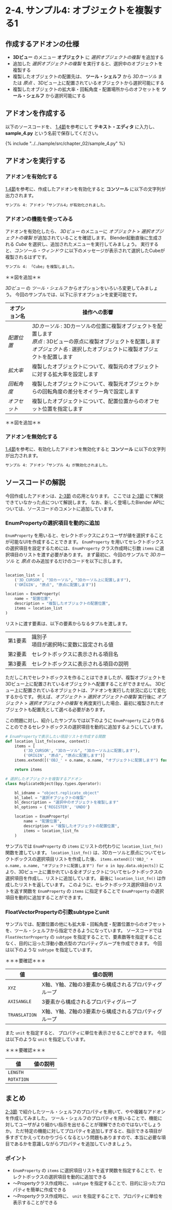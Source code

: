 # 2-4. サンプル4: オブジェクトを複製する1

## 作成するアドオンの仕様

* **3Dビュー** のメニュー **オブジェクト** に *選択オブジェクトの複製* を追加する
* 追加した *選択オブジェクトの複製* を実行すると、選択中のオブジェクトを複製する
* 複製したオブジェクトの配置先は、 **ツール・シェルフ** から *3Dカーソル* または *原点* 、3Dビュー上に配置されているオブジェクトから選択可能にする
* 複製したオブジェクトの拡大率・回転角度・配置場所からのオフセットを **ツール・シェルフ** から選択可能にする

## アドオンを作成する

以下のソースコードを、 [1.4節](../chapter_01/04_Install_own_Add-on.md)を参考にして **テキスト・エディタ** に入力し、
**sample_4.py** という名前で保存してください。

{% include "../../sample/src/chapter_02/sample_4.py" %}

## アドオンを実行する

### アドオンを有効化する

[1.4節](../chapter_01/04_Install_own_Add-on.md)を参考に、作成したアドオンを有効化すると **コンソール** に以下の文字列が出力されます。

```sh
サンプル 4: アドオン「サンプル4」が有効化されました。
```

### アドオンの機能を使ってみる

アドオンを有効化したら、 *3Dビュー* のメニューに *オブジェクト* > *選択オブジェクトの複製* が追加されていることを確認します。
Blender起動直後に生成される *Cube* を選択し、追加されたメニューを実行してみましょう。
実行すると、*コンソール・ウィンドウ* に以下のメッセージが表示されて選択したCubeが複製されるはずです。

```sh
サンプル 4: 「Cube」を複製しました。
```

＊＊図を追加＊＊

*3Dビュー* の *ツール・シェルフ* からオプションをいろいろ変更してみましょう。
今回のサンプルでは、以下に示すオプションを変更可能です。

|オプション名|操作への影響|
|---|---|
|*配置位置*|*3Dカーソル* : 3Dカーソルの位置に複製オブジェクトを配置します <br> *原点* : 3Dビューの原点に複製オブジェクトを配置します <br> *オブジェクト名* : 選択したオブジェクトに複製オブジェクトを配置します|
|*拡大率*|複製したオブジェクトについて、複製元のオブジェクトに対する拡大率を設定します|
|*回転角度*|複製したオブジェクトについて、複製元オブジェクトからの回転角度の差分をオイラー角で設定します|
|*オフセット*|複製したオブジェクトについて、配置位置からのオフセット位置を指定します|

＊＊図を追加＊＊

### アドオンを無効化する

[1.4節](../chapter_01/04_Install_own_Add-on.md)を参考に、有効化したアドオンを無効化すると **コンソール** に以下の文字列が出力されます。

```sh
サンプル 4: アドオン「サンプル 4」が無効化されました。
```

## ソースコードの解説

今回作成したアドオンは、[2-3節](03_Sample_3_Scaling_object_2.md) の応用となります。
ここでは [2-3節](03_Sample_3_Scaling_object_2.md) にて解説できていなかった点について解説します。
なお、新しく登場したBlender APIについては、ソースコードのコメントに追加しています。

### EnumPropertyの選択項目を動的に追加

```EnumProperty``` を用いると、セレクトボックスによりユーザが値を選択することが可能なUIを作成することできます。
```EnumProperty``` を用いてセレクトボックスの選択項目を設定するためには、```EnumProperty``` クラス作成時に引数 ```items``` に選択項目のリストを渡す必要があります。
まず最初に、今回のサンプルで *3Dカーソル* と *原点* のみ追加するだけのコードを以下に示します。

```py:sample_4_part1_alt.py

location_list = [
    ('3D_CURSOR', "3Dカーソル", "3Dカーソル上に配置します"),
    ('ORIGIN', "原点", "原点に配置します")]

location = EnumProperty(
    name = "配置位置",
    description = "複製したオブジェクトの配置位置",
    items = location_list
)
```

リストに渡す要素は、以下の要素からなるタプルを渡します。

|||
|---|---|
|第1要素|識別子 <br> 項目が選択時に変数に設定される値|
|第2要素|セレクトボックスに表示される項目名|
|第3要素|セレクトボックスに表示される項目の説明|

ただしこれでセレクトボックスを作ることはできましたが、複製オブジェクトを3Dビュー上に配置されているオブジェクトへ配置することができません。
3Dビュー上に配置されているオブジェクトは、アドオンを実行した状況に応じて変化するからです。
例えば、*オブジェクト* > *選択オブジェクトの複製* 実行後に *オブジェクト* > *選択オブジェクトの複製* を再度実行した場合、最初に複製されたオブジェクトも配置先として選べる必要があります。

この問題に対し、紹介したサンプルでは以下のように ```EnumProperty``` により作ることのできるセレクトボックスの選択項目を動的に追加するようにしています。

```py:sample_4_part1.py
# EnumPropertyで表示したい項目リストを作成する関数
def location_list_fn(scene, context):
    items = [
        ('3D_CURSOR', "3Dカーソル", "3Dカーソル上に配置します"),
        ('ORIGIN', "原点", "原点に配置します")]
    items.extend([('OBJ_' + o.name, o.name, "オブジェクトに配置します") for o in bpy.data.objects])

    return items

# 選択したオブジェクトを複製するアドオン
class ReplicateObject(bpy.types.Operator):

    bl_idname = "object.replicate_object"
    bl_label = "選択オブジェクトの複製"
    bl_description = "選択中のオブジェクトを複製します"
    bl_options = {'REGISTER', 'UNDO'}

    location = EnumProperty(
        name = "配置位置",
        description = "複製したオブジェクトの配置位置",
        items = location_list_fn
    )
```

サンプルでは ```EnumProperty``` の ```items``` にリストの代わりに ```location_list_fn()``` 関数を渡しています。
```location_list_fn()``` は、3Dカーソルと原点についてセレクトボックスの選択項目リストを作成した後、 ```items.extend([('OBJ_' + o.name, o.name, "オブジェクトに配置します") for o in bpy.data.objects])``` により、3Dビュー上に置かれている全オブジェクトについてセレクトボックスの選択項目を作成し、リストに追加しています。
最後に ```location_list_fn()``` は作成したリストを返しています。
このように、セレクトボックス選択項目のリストを返す関数を ```EnumProperty``` の ```items``` に指定することで ```EnumProperty``` の選択項目を動的に追加することができます。

### FloatVectorPropertyの引数subtypeとunit

サンプルでは、配置位置の他にも拡大率・回転角度・配置位置からのオフセットを、ツール・シェルフから指定できるようになっています。
ソースコードでは ```FloatVectorProperty``` の ```subtype``` を指定することで、要素数等を指定することなく、目的に沿った浮動小数点型のプロパティグループを作成できます。
今回は以下のような ```subtype``` を指定しています。

＊＊＊要確認＊＊＊

|値|値の説明|
|---|---|
|```XYZ```|X軸、Y軸、Z軸の3要素から構成されるプロパティグループ|
|```AXISANGLE```|3要素から構成されるプロパティグループ|
|```TRANSLATION```|X軸、Y軸、Z軸の3要素から構成されるプロパティグループ|

また ```unit``` を指定すると、 プロパティに単位を表示させることができます。
今回は以下のような ```unit``` を指定しています。

＊＊＊要確認＊＊＊

|値|値の説明|
|---|---|
|```LENGTH```||
|```ROTATION```||

## まとめ

[2-3節](03_Sample_3_Scaling_object_2.md) で紹介したツール・シェルフのプロパティを用いて、やや複雑なアドオンを作成してみました。
ツール・シェルフのプロパティを用いることで、機能に対してユーザがより細かい指示を出せることが理解できたのではないでしょうか。
ただ特定の機能に対してプロパティを追加しすぎると、指示できる項目が多すぎてかえってわかりづらくなるという問題もありますので、本当に必要な項目であるかを意識しながらプロパティを追加していきましょう。

### ポイント

* ```EnumProperty``` の ```items``` に選択項目リストを返す関数を指定することで、セレクトボックスの選択項目を動的に追加できる
* 〜Propertyクラス作成時に、 ```subtype``` を指定することで、目的に沿ったプロパティを簡単に作成できる
* 〜Propertyクラス作成時に、 ```unit``` を指定することで、プロパティに単位を表示することができる
